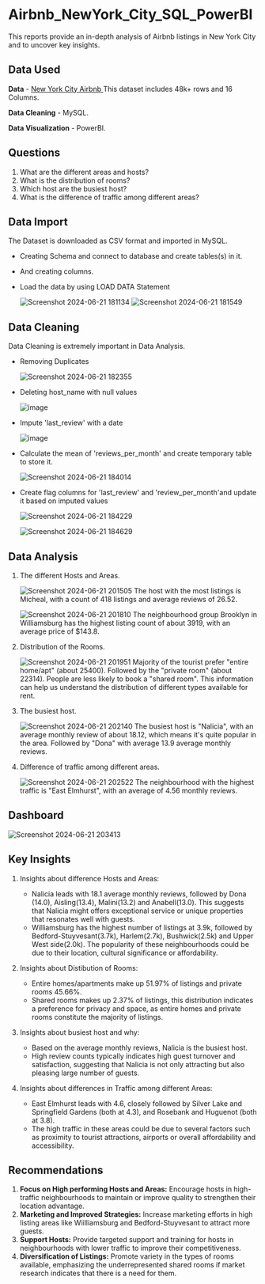 # Airbnb_NewYork_City_SQL_PowerBI
This reports provide an in-depth analysis of Airbnb listings in New York City and to uncover key insights.

## Data Used

**Data** - [New York City Airbnb ](https://www.kaggle.com/datasets/dgomonov/new-york-city-airbnb-open-data) 
        This dataset includes 48k+ rows and 16 Columns.

**Data Cleaning** - MySQL.

**Data Visualization** - PowerBI.

## Questions

1. What are the different areas and hosts?
2. What is the distribution of rooms?
3. Which host are the busiest host?
4. What is the difference of traffic among different areas?

## Data Import 

The Dataset is downloaded as CSV format and imported in MySQL. 
  
- Creating Schema and connect to database and create tables(s) in it.
- And creating columns.
- Load the data by using LOAD DATA Statement
  
  ![Screenshot 2024-06-21 181134](https://github.com/SamuelVincent67/Airbnb_NewYork_City_SQL_PowerBI/assets/123567789/0aff6b3d-52b9-482a-9cbd-b1547debbd47)
  ![Screenshot 2024-06-21 181549](https://github.com/SamuelVincent67/Airbnb_NewYork_City_SQL_PowerBI/assets/123567789/3b9fae0e-1e75-4a8a-82f8-cc52fe7d1a3e)

## Data Cleaning

Data Cleaning is extremely important in Data Analysis.

- Removing Duplicates

  ![Screenshot 2024-06-21 182355](https://github.com/SamuelVincent67/Airbnb_NewYork_City_SQL_PowerBI/assets/123567789/1f3d7082-fddb-4105-8095-fb6fb7b8c483)

- Deleting host_name with null values

  ![image](https://github.com/SamuelVincent67/Airbnb_NewYork_City_SQL_PowerBI/assets/123567789/d1dd8410-8cd3-4c8f-b049-4066aaab908b)

- Impute 'last_review' with a date

  ![image](https://github.com/SamuelVincent67/Airbnb_NewYork_City_SQL_PowerBI/assets/123567789/f660f2e4-79d7-4bd9-8a93-338598db0181)

- Calculate the mean of 'reviews_per_month' and create temporary table to store it.

  ![Screenshot 2024-06-21 184014](https://github.com/SamuelVincent67/Airbnb_NewYork_City_SQL_PowerBI/assets/123567789/2f6a29e5-e795-4d6a-82a6-cdffb6152185)

- Create flag columns for 'last_review' and 'review_per_month'and update it based on imputed values

  ![Screenshot 2024-06-21 184229](https://github.com/SamuelVincent67/Airbnb_NewYork_City_SQL_PowerBI/assets/123567789/16607ce2-893c-42ff-be9e-7716dba4e1dc)

  ![Screenshot 2024-06-21 184629](https://github.com/SamuelVincent67/Airbnb_NewYork_City_SQL_PowerBI/assets/123567789/b64b4fab-0ad2-451f-920f-c8c1ca63aa97)

## Data Analysis

1. The different Hosts and Areas.

   ![Screenshot 2024-06-21 201505](https://github.com/SamuelVincent67/Airbnb_NewYork_City_SQL_PowerBI/assets/123567789/b98748cc-fe27-4d7e-9b0f-8f15862e6715)
   The host with the most listings is Micheal, with a count of 418 listings and average reviews of 26.52.
     
   ![Screenshot 2024-06-21 201810](https://github.com/SamuelVincent67/Airbnb_NewYork_City_SQL_PowerBI/assets/123567789/f6403a89-1fb1-4166-b57d-e625fdf59e57)
   The neighbourhood group Brooklyn in Williamsburg has the highest listing count of about 3919, with an average price of $143.8.
     
2. Distribution of the Rooms.

   ![Screenshot 2024-06-21 201951](https://github.com/SamuelVincent67/Airbnb_NewYork_City_SQL_PowerBI/assets/123567789/9861f14a-1d83-431b-a48c-0ba35c29050d)
   Majority of the tourist prefer "entire home/apt" (about 25400). Followed by the "private room" (about 22314). People are less likely to book a "shared room". This information can help us understand the distribution of different types available for rent.

3. The busiest host.

   ![Screenshot 2024-06-21 202140](https://github.com/SamuelVincent67/Airbnb_NewYork_City_SQL_PowerBI/assets/123567789/b0c3247e-966c-4c38-be87-23a34cf5f973)
   The busiest host is "Nalicia", with an average monthly review of about 18.12, which means it's quite popular in the area. Followed by "Dona" with average 13.9 average monthly reviews.

4. Difference of traffic among different areas.

   ![Screenshot 2024-06-21 202522](https://github.com/SamuelVincent67/Airbnb_NewYork_City_SQL_PowerBI/assets/123567789/f1f73998-5e3d-4dce-b67c-c5bdd47bc93e)
   The neighbourhood with the highest traffic is "East Elmhurst", with an average of 4.56 monthly reviews.

## Dashboard

   ![Screenshot 2024-06-21 203413](https://github.com/SamuelVincent67/Airbnb_NewYork_City_SQL_PowerBI/assets/123567789/e409fd08-5960-4b7c-939c-3bd444a4fbe4)

## Key Insights

1. Insights about difference Hosts and Areas:
   - Nalicia leads with 18.1 average monthly reviews, followed by Dona (14.0), Aisling(13.4), Malini(13.2) and Anabell(13.0). This suggests that Nalicia might offers exceptional service or unique properties that resonates well with guests.
   - Williamsburg has the highest number of listings at 3.9k, followed by Bedford-Stuyvesant(3.7k), Harlem(2.7k), Bushwick(2.5k) and Upper West side(2.0k). The popularity of these neighbourhoods could be due to their location, cultural significance or affordability.

2. Insights about Distibution of Rooms:
   - Entire homes/apartments make up 51.97% of listings and private rooms 45.66%.
   - Shared rooms makes up 2.37% of listings, this distribution indicates a preference for privacy and space, as entire homes and private rooms constitute the majority of listings.
  
3. Insights about busiest host and why:
   - Based on the average monthly reviews, Nalicia is the busiest host.
   - High review counts typically indicates high guest turnover and satisfaction, suggesting that Nalicia is not only attracting but also pleasing large number of guests.

4. Insights about differences in Traffic among different Areas:
   - East Elmhurst leads with 4.6, closely followed by Silver Lake and Springfield Gardens (both at 4.3), and Rosebank and Huguenot (both at 3.8).
   - The high traffic in these areas could be due to several factors such as proximity to tourist attractions, airports or overall affordability and accessibility.

## Recommendations 

1. **Focus on High performing Hosts and Areas:** Encourage hosts in high-traffic neighbourhoods to maintain or improve quality to strengthen their location advantage.
2. **Marketing and Improved Strategies:** Increase marketing efforts in high listing areas like Wiilliamsburg and Bedford-Stuyvesant to attract more guests.
3. **Support Hosts:** Provide targeted support and training for hosts in neighbourhoods with lower traffic to improve their competitiveness.
4. **Diversification of Listings:** Promote variety in the types of rooms available, emphasizing the underrepresented shared rooms if market research indicates that there is a need for them.
